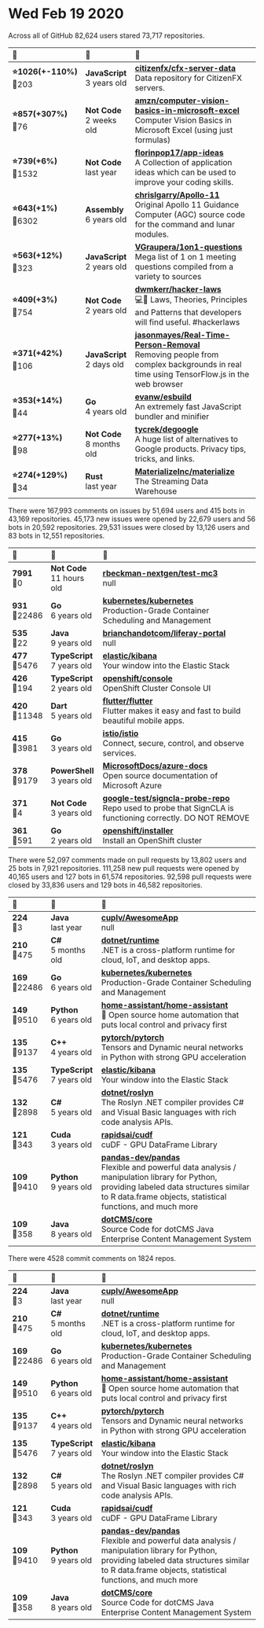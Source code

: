 # Wed Feb 19 2020

Across all of GitHub 82,624 users stared 
73,717 repositories. 

| :page_with_curl: | :calendar: | :page_with_curl: |
| :--- | :--- | :--- |
| **:star:1026(+-110%)**<br>:twisted_rightwards_arrows:203 | **JavaScript**<br>3 years old | **[citizenfx/cfx-server-data](https://github.com/citizenfx/cfx-server-data)**<br>Data repository for CitizenFX servers. |
| **:star:857(+307%)**<br>:twisted_rightwards_arrows:76 | **Not Code**<br>2 weeks old | **[amzn/computer-vision-basics-in-microsoft-excel](https://github.com/amzn/computer-vision-basics-in-microsoft-excel)**<br>Computer Vision Basics in Microsoft Excel (using just formulas) |
| **:star:739(+6%)**<br>:twisted_rightwards_arrows:1532 | **Not Code**<br>last year | **[florinpop17/app-ideas](https://github.com/florinpop17/app-ideas)**<br>A Collection of application ideas which can be used to improve your coding skills. |
| **:star:643(+1%)**<br>:twisted_rightwards_arrows:6302 | **Assembly**<br>6 years old | **[chrislgarry/Apollo-11](https://github.com/chrislgarry/Apollo-11)**<br>Original Apollo 11 Guidance Computer (AGC) source code for the command and lunar modules. |
| **:star:563(+12%)**<br>:twisted_rightwards_arrows:323 | **JavaScript**<br>2 years old | **[VGraupera/1on1-questions](https://github.com/VGraupera/1on1-questions)**<br>Mega list of 1 on 1 meeting questions compiled from a variety to sources |
| **:star:409(+3%)**<br>:twisted_rightwards_arrows:754 | **Not Code**<br>2 years old | **[dwmkerr/hacker-laws](https://github.com/dwmkerr/hacker-laws)**<br>💻📖 Laws, Theories, Principles and Patterns that developers will find useful. #hackerlaws |
| **:star:371(+42%)**<br>:twisted_rightwards_arrows:106 | **JavaScript**<br>2 days old | **[jasonmayes/Real-Time-Person-Removal](https://github.com/jasonmayes/Real-Time-Person-Removal)**<br>Removing people from complex backgrounds in real time using TensorFlow.js in the web browser |
| **:star:353(+14%)**<br>:twisted_rightwards_arrows:44 | **Go**<br>4 years old | **[evanw/esbuild](https://github.com/evanw/esbuild)**<br>An extremely fast JavaScript bundler and minifier |
| **:star:277(+13%)**<br>:twisted_rightwards_arrows:98 | **Not Code**<br>8 months old | **[tycrek/degoogle](https://github.com/tycrek/degoogle)**<br>A huge list of alternatives to Google products. Privacy tips, tricks, and links. |
| **:star:274(+129%)**<br>:twisted_rightwards_arrows:34 | **Rust**<br>last year | **[MaterializeInc/materialize](https://github.com/MaterializeInc/materialize)**<br>The Streaming Data Warehouse |

There were 167,993 comments on issues by 51,694 users and 415 bots in 43,169 repositories.
45,173 new issues were opened by 22,679 users and 56 bots in 20,592 repositories.
29,531 issues were closed by 13,126 users and 83 bots in 12,551 repositories.

| :speech_balloon: | :calendar: | :page_with_curl: |
| :--- | :--- | :--- |
| **7991**<br>:twisted_rightwards_arrows:0 | **Not Code**<br>11 hours old | **[rbeckman-nextgen/test-mc3](https://github.com/rbeckman-nextgen/test-mc3)**<br>null |
| **931**<br>:twisted_rightwards_arrows:22486 | **Go**<br>6 years old | **[kubernetes/kubernetes](https://github.com/kubernetes/kubernetes)**<br>Production-Grade Container Scheduling and Management |
| **535**<br>:twisted_rightwards_arrows:22 | **Java**<br>9 years old | **[brianchandotcom/liferay-portal](https://github.com/brianchandotcom/liferay-portal)**<br>null |
| **477**<br>:twisted_rightwards_arrows:5476 | **TypeScript**<br>7 years old | **[elastic/kibana](https://github.com/elastic/kibana)**<br>Your window into the Elastic Stack |
| **426**<br>:twisted_rightwards_arrows:194 | **TypeScript**<br>2 years old | **[openshift/console](https://github.com/openshift/console)**<br>OpenShift Cluster Console UI |
| **420**<br>:twisted_rightwards_arrows:11348 | **Dart**<br>5 years old | **[flutter/flutter](https://github.com/flutter/flutter)**<br>Flutter makes it easy and fast to build beautiful mobile apps. |
| **415**<br>:twisted_rightwards_arrows:3981 | **Go**<br>3 years old | **[istio/istio](https://github.com/istio/istio)**<br>Connect, secure, control, and observe services. |
| **378**<br>:twisted_rightwards_arrows:9179 | **PowerShell**<br>3 years old | **[MicrosoftDocs/azure-docs](https://github.com/MicrosoftDocs/azure-docs)**<br>Open source documentation of Microsoft Azure |
| **371**<br>:twisted_rightwards_arrows:4 | **Not Code**<br>3 years old | **[google-test/signcla-probe-repo](https://github.com/google-test/signcla-probe-repo)**<br>Repo used to probe that SignCLA is functioning correctly.  DO NOT REMOVE |
| **361**<br>:twisted_rightwards_arrows:591 | **Go**<br>2 years old | **[openshift/installer](https://github.com/openshift/installer)**<br>Install an OpenShift cluster |

There were 52,097 comments made on pull requests by 13,802 users and 25 bots in 7,921 repositories.
111,258 new pull requests were opened by 40,165 users and 127 bots in 61,574 repositories.
92,598 pull requests were closed by 33,836 users and 129 bots in 46,582 repositories.

| :speech_balloon: | :calendar: | :page_with_curl: |
| :--- | :--- | :--- |
| **224**<br>:twisted_rightwards_arrows:3 | **Java**<br>last year | **[cuplv/AwesomeApp](https://github.com/cuplv/AwesomeApp)**<br>null |
| **210**<br>:twisted_rightwards_arrows:475 | **C#**<br>5 months old | **[dotnet/runtime](https://github.com/dotnet/runtime)**<br>.NET is a cross-platform runtime for cloud, IoT, and desktop apps. |
| **169**<br>:twisted_rightwards_arrows:22486 | **Go**<br>6 years old | **[kubernetes/kubernetes](https://github.com/kubernetes/kubernetes)**<br>Production-Grade Container Scheduling and Management |
| **149**<br>:twisted_rightwards_arrows:9510 | **Python**<br>6 years old | **[home-assistant/home-assistant](https://github.com/home-assistant/home-assistant)**<br>:house_with_garden: Open source home automation that puts local control and privacy first |
| **135**<br>:twisted_rightwards_arrows:9137 | **C++**<br>4 years old | **[pytorch/pytorch](https://github.com/pytorch/pytorch)**<br>Tensors and Dynamic neural networks in Python with strong GPU acceleration |
| **135**<br>:twisted_rightwards_arrows:5476 | **TypeScript**<br>7 years old | **[elastic/kibana](https://github.com/elastic/kibana)**<br>Your window into the Elastic Stack |
| **132**<br>:twisted_rightwards_arrows:2898 | **C#**<br>5 years old | **[dotnet/roslyn](https://github.com/dotnet/roslyn)**<br>The Roslyn .NET compiler provides C# and Visual Basic languages with rich code analysis APIs. |
| **121**<br>:twisted_rightwards_arrows:343 | **Cuda**<br>3 years old | **[rapidsai/cudf](https://github.com/rapidsai/cudf)**<br>cuDF - GPU DataFrame Library |
| **109**<br>:twisted_rightwards_arrows:9410 | **Python**<br>9 years old | **[pandas-dev/pandas](https://github.com/pandas-dev/pandas)**<br>Flexible and powerful data analysis / manipulation library for Python, providing labeled data structures similar to R data.frame objects, statistical functions, and much more |
| **109**<br>:twisted_rightwards_arrows:358 | **Java**<br>8 years old | **[dotCMS/core](https://github.com/dotCMS/core)**<br>Source Code for dotCMS Java Enterprise Content Management System |

There were 4528 commit comments on 1824 repos.

| :speech_balloon: | :calendar: | :page_with_curl: |
| :--- | :--- | :--- |
| **224**<br>:twisted_rightwards_arrows:3 | **Java**<br>last year | **[cuplv/AwesomeApp](https://github.com/cuplv/AwesomeApp)**<br>null |
| **210**<br>:twisted_rightwards_arrows:475 | **C#**<br>5 months old | **[dotnet/runtime](https://github.com/dotnet/runtime)**<br>.NET is a cross-platform runtime for cloud, IoT, and desktop apps. |
| **169**<br>:twisted_rightwards_arrows:22486 | **Go**<br>6 years old | **[kubernetes/kubernetes](https://github.com/kubernetes/kubernetes)**<br>Production-Grade Container Scheduling and Management |
| **149**<br>:twisted_rightwards_arrows:9510 | **Python**<br>6 years old | **[home-assistant/home-assistant](https://github.com/home-assistant/home-assistant)**<br>:house_with_garden: Open source home automation that puts local control and privacy first |
| **135**<br>:twisted_rightwards_arrows:9137 | **C++**<br>4 years old | **[pytorch/pytorch](https://github.com/pytorch/pytorch)**<br>Tensors and Dynamic neural networks in Python with strong GPU acceleration |
| **135**<br>:twisted_rightwards_arrows:5476 | **TypeScript**<br>7 years old | **[elastic/kibana](https://github.com/elastic/kibana)**<br>Your window into the Elastic Stack |
| **132**<br>:twisted_rightwards_arrows:2898 | **C#**<br>5 years old | **[dotnet/roslyn](https://github.com/dotnet/roslyn)**<br>The Roslyn .NET compiler provides C# and Visual Basic languages with rich code analysis APIs. |
| **121**<br>:twisted_rightwards_arrows:343 | **Cuda**<br>3 years old | **[rapidsai/cudf](https://github.com/rapidsai/cudf)**<br>cuDF - GPU DataFrame Library |
| **109**<br>:twisted_rightwards_arrows:9410 | **Python**<br>9 years old | **[pandas-dev/pandas](https://github.com/pandas-dev/pandas)**<br>Flexible and powerful data analysis / manipulation library for Python, providing labeled data structures similar to R data.frame objects, statistical functions, and much more |
| **109**<br>:twisted_rightwards_arrows:358 | **Java**<br>8 years old | **[dotCMS/core](https://github.com/dotCMS/core)**<br>Source Code for dotCMS Java Enterprise Content Management System |

